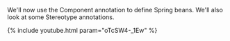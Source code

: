 ---
---

We'll now use the Component annotation to define Spring beans. We'll also look at some Stereotype annotations.

{% include youtube.html param="oTcSW4-_1Ew" %}